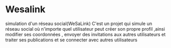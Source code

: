 # Wesalink
simulation d'un réseau social(WeSaLink) C'est un projet qui simule un  réseau social où n'importe quel utilisateur peut créer son propre profil ,ainsi modifier ses coordonnées , envoyer des invitations aux autres utilisateurs et traiter ses publications et se connecter avec autres utilisateurs
